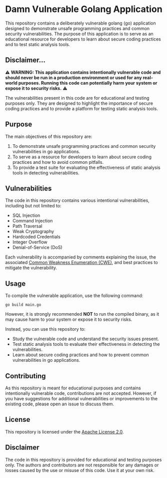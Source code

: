 # Damn Vulnerable Golang Application

This repository contains a deliberately vulnerable golang (go) application designed to demonstrate unsafe programming practices and common security vulnerabilities. The purpose of this application is to serve as an educational resource for developers to learn about secure coding practices and to test static analysis tools.

## Disclaimer...

:warning: **WARNING: This application contains intentionally vulnerable code and should never be run in a production environment or used for any real-world purposes. Running this code can potentially harm your system or expose it to security risks.** :warning:

The vulnerabilities present in this code are for educational and testing purposes only. They are designed to highlight the importance of secure coding practices and to provide a platform for testing static analysis tools.

## Purpose

The main objectives of this repository are:

1. To demonstrate unsafe programming practices and common security vulnerabilities in go applications.
2. To serve as a resource for developers to learn about secure coding practices and how to avoid common pitfalls.
3. To provide a test suite for evaluating the effectiveness of static analysis tools in detecting vulnerabilities.

## Vulnerabilities

The code in this repository contains various intentional vulnerabilities, including but not limited to:

- SQL Injection
- Command Injection
- Path Traversal
- Weak Cryptography
- Hardcoded Credentials
- Integer Overflow
- Denial-of-Service (DoS)

Each vulnerability is accompanied by comments explaining the issue, the associated [Common Weakness Enumeration (CWE)](https://cwe.mitre.org/), and best practices to mitigate the vulnerability.

## Usage

To compile the vulnerable application, use the following command:

```shell
go build main.go
```

However, it is strongly recommended **NOT** to run the compiled binary, as it may cause harm to your system or expose it to security risks.

Instead, you can use this repository to:

- Study the vulnerable code and understand the security issues present.
- Test static analysis tools to evaluate their effectiveness in detecting the vulnerabilities.
- Learn about secure coding practices and how to prevent common vulnerabilities in go applications.

## Contributing

As this repository is meant for educational purposes and contains intentionally vulnerable code, contributions are not accepted. However, if you have suggestions for additional vulnerabilities or improvements to the existing code, please open an issue to discuss them.

## License

This repository is licensed under the [Apache License 2.0](LICENSE).

## Disclaimer

The code in this repository is provided for educational and testing purposes only. The authors and contributors are not responsible for any damages or losses caused by the use or misuse of this code. Use it at your own risk.
